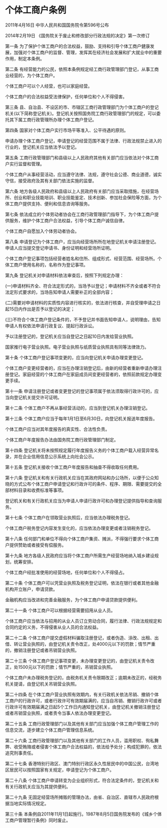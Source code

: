 # 个体工商户条例

2011年4月16日 中华人民共和国国务院令第596号公布

2014年2月19日 《国务院关于废止和修改部分行政法规的决定》第一次修订　

第一条 为了保护个体工商户的合法权益，鼓励、支持和引导个体工商户健康发展，加强对个体工商户的监督、管理，发挥其在经济社会发展和扩大就业中的重要作用，制定本条例。

第二条 有经营能力的公民，依照本条例规定经工商行政管理部门登记，从事工商业经营的，为个体工商户。

个体工商户可以个人经营，也可以家庭经营。

个体工商户的合法权益受法律保护，任何单位和个人不得侵害。

第三条 县、自治县、不设区的市、市辖区工商行政管理部门为个体工商户的登记机关(以下简称登记机关)。登记机关按照国务院工商行政管理部门的规定，可以委托其下属工商行政管理所办理个体工商户登记。

第四条 国家对个体工商户实行市场平等准入、公平待遇的原则。

申请办理个体工商户登记，申请登记的经营范围不属于法律、行政法规禁止进入的行业的，登记机关应当依法予以登记。

第五条 工商行政管理部门和县级以上人民政府其他有关部门应当依法对个体工商户实行监督和管理。

个体工商户从事经营活动，应当遵守法律、法规，遵守社会公德、商业道德，诚实守信，接受政府及其有关部门依法实施的监督。

第六条 地方各级人民政府和县级以上人民政府有关部门应当采取措施，在经营场所、创业和职业技能培训、职业技能鉴定、技术创新、参加社会保险等方面，为个体工商户提供支持、便利和信息咨询等服务。

第七条 依法成立的个体劳动者协会在工商行政管理部门指导下，为个体工商户提供服务，维护个体工商户合法权益，引导个体工商户诚信自律。

个体工商户自愿加入个体劳动者协会。

第八条 申请登记为个体工商户，应当向经营场所所在地登记机关申请注册登记。申请人应当提交登记申请书、身份证明和经营场所证明。

个体工商户登记事项包括经营者姓名和住所、组成形式、经营范围、经营场所。个体工商户使用名称的，名称作为登记事项。

第九条 登记机关对申请材料依法审查后，按照下列规定办理：

(一)申请材料齐全、符合法定形式的，当场予以登记；申请材料不齐全或者不符合法定形式要求的，当场告知申请人需要补正的全部内容；

(二)需要对申请材料的实质性内容进行核实的，依法进行核查，并自受理申请之日起15日内作出是否予以登记的决定；

(三)不符合个体工商户登记条件的，不予登记并书面告知申请人，说明理由，告知申请人有权依法申请行政复议、提起行政诉讼。

予以注册登记的，登记机关应当自登记之日起10日内发给营业执照。

国家推行电子营业执照。电子营业执照与纸质营业执照具有同等法律效力。

第十条 个体工商户登记事项变更的，应当向登记机关申请办理变更登记。

个体工商户变更经营者的，应当在办理注销登记后，由新的经营者重新申请办理注册登记。家庭经营的个体工商户在家庭成员间变更经营者的，依照前款规定办理变更手续。

第十一条 申请注册登记或者变更登记的登记事项属于依法须取得行政许可的，应当向登记机关提交许可证明。

第十二条 个体工商户不再从事经营活动的，应当到登记机关办理注销登记。

第十三条 个体工商户应当于每年1月1日至6月30日，向登记机关报送年度报告。

个体工商户应当对其年度报告的真实性、合法性负责。

个体工商户年度报告办法由国务院工商行政管理部门制定。

第十四条 登记机关将未按照规定履行年度报告义务的个体工商户载入经营异常名录，并在企业信用信息公示系统上向社会公示。

第十五条 登记机关接收个体工商户年度报告和抽查不得收取任何费用。

第十六条 登记机关和有关行政机关应当在其政府网站和办公场所，以便于公众知晓的方式公布个体工商户申请登记和行政许可的条件、程序、期限、需要提交的全部材料目录和收费标准等事项。

登记机关和有关行政机关应当为申请人申请行政许可和办理登记提供指导和查询服务。

第十七条 个体工商户在领取营业执照后，应当依法办理税务登记。

个体工商户税务登记内容发生变化的，应当依法办理变更或者注销税务登记。

第十八条 任何部门和单位不得向个体工商户集资、摊派，不得强行要求个体工商户提供赞助或者接受有偿服务。

第十九条 地方各级人民政府应当将个体工商户所需生产经营场地纳入城乡建设规划，统筹安排。

个体工商户经批准使用的经营场地，任何单位和个人不得侵占。

第二十条 个体工商户可以凭营业执照及税务登记证明，依法在银行或者其他金融机构开立账户，申请贷款。

金融机构应当改进和完善金融服务，为个体工商户申请贷款提供便利。

第二十一条 个体工商户可以根据经营需要招用从业人员。

个体工商户应当依法与招用的从业人员订立劳动合同，履行法律、行政法规规定和合同约定的义务，不得侵害从业人员的合法权益。

第二十二条 个体工商户提交虚假材料骗取注册登记，或者伪造、涂改、出租、出借、转让营业执照的，由登记机关责令改正，处4000元以下的罚款；情节严重的，撤销注册登记或者吊销营业执照。

第二十三条 个体工商户登记事项变更，未办理变更登记的，由登记机关责令改正，处1500元以下的罚款；情节严重的，吊销营业执照。

个体工商户未办理税务登记的，由税务机关责令限期改正；逾期未改正的，经税务机关提请，由登记机关吊销营业执照。

第二十四条 在个体工商户营业执照有效期内，有关行政机关依法吊销、撤销个体工商户的行政许可，或者行政许可有效期届满的，应当自吊销、撤销行政许可或者行政许可有效期届满之日起5个工作日内通知登记机关，由登记机关撤销注册登记或者吊销营业执照，或者责令当事人依法办理变更登记。

第二十五条 工商行政管理部门以及其他有关部门应当加强个体工商户管理工作的信息交流，逐步建立个体工商户管理信息系统。

第二十六条 工商行政管理部门以及其他有关部门的工作人员，滥用职权、徇私舞弊、收受贿赂或者侵害个体工商户合法权益的，依法给予处分；构成犯罪的，依法追究刑事责任。

第二十七条 香港特别行政区、澳门特别行政区永久性居民中的中国公民，台湾地区居民可以按照国家有关规定，申请登记为个体工商户。

第二十八条 个体工商户申请转变为企业组织形式，符合法定条件的，登记机关和有关行政机关应当为其提供便利。

第二十九条 无固定经营场所摊贩的管理办法，由省、自治区、直辖市人民政府根据当地实际情况规定。

第三十条 本条例自2011年11月1日起施行。1987年8月5日国务院发布的《城乡个体工商户管理暂行条例》同时废止。
